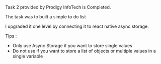 Task 2 provided by Prodigy InfoTech is Completed.

The task was to built a simple to do list

I upgraded it one level by connecting it to react native async storage.

Tips : 

- Only use Async Storage if you want to store single values
- Do not use if you  want to store a list of objects or multiple values in a single variable
